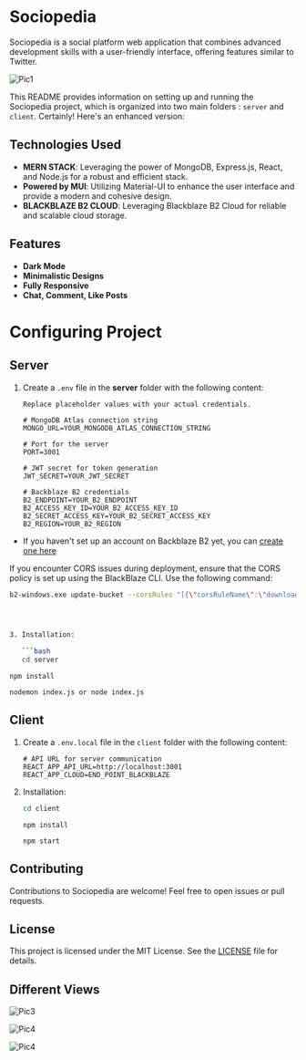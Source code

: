 
# Sociopedia

Sociopedia is a social platform web application that combines advanced development skills with a user-friendly interface, offering features similar to Twitter. 


![Pic1](assets/pic1.png)

This README provides information on setting up and running the Sociopedia project, which is organized into two main folders : `server` and `client`.
Certainly! Here's an enhanced version:

## Technologies Used

- **MERN STACK**: Leveraging the power of MongoDB, Express.js, React, and Node.js for a robust and efficient stack.
- **Powered by MUI**: Utilizing Material-UI to enhance the user interface and provide a modern and cohesive design.
- **BLACKBLAZE B2 CLOUD**: Leveraging Blackblaze B2 Cloud for reliable and scalable cloud storage.

## Features

- **Dark Mode**
- **Minimalistic Designs**
- **Fully Responsive** 
- **Chat, Comment, Like Posts**

# Configuring Project
## Server

1. Create a `.env` file in the **server** folder with the following content:

   ```dotenv
   Replace placeholder values with your actual credentials.

   # MongoDB Atlas connection string
   MONGO_URL=YOUR_MONGODB_ATLAS_CONNECTION_STRING

   # Port for the server
   PORT=3001

   # JWT secret for token generation
   JWT_SECRET=YOUR_JWT_SECRET

   # Backblaze B2 credentials
   B2_ENDPOINT=YOUR_B2_ENDPOINT
   B2_ACCESS_KEY_ID=YOUR_B2_ACCESS_KEY_ID
   B2_SECRET_ACCESS_KEY=YOUR_B2_SECRET_ACCESS_KEY
   B2_REGION=YOUR_B2_REGION
   ```

  - If you haven't set up an account on Backblaze B2 yet, you can [create one here](https://www.backblaze.com)

If you encounter CORS issues during deployment, ensure that the CORS policy is set up using the BlackBlaze CLI. Use the following command:

```bash
b2-windows.exe update-bucket --corsRules "[{\"corsRuleName\":\"downloadFromAnyOrigin\", \"allowedOrigins\": [\"https\"], \"allowedHeaders\": [\"range\"], \"allowedOperations\": [\"b2_download_file_by_id\", \"b2_download_file_by_name\", \"s3_delete\", \"s3_get\", \"s3_head\", \"s3_post\", \"s3_put\"], \"exposeHeaders\": [\"x-bz-content-sha1\"], \"maxAgeSeconds\": 3600}]" bucketName allPublic




3. Installation:

   ```bash
   cd server
   ```

   ```
   npm install
   ```

   ```
   nodemon index.js or node index.js
   ```


## Client

1. Create a `.env.local` file in the `client` folder with the following content:

   ```dotenv
   # API URL for server communication
   REACT_APP_API_URL=http://localhost:3001
   REACT_APP_CLOUD=END_POINT_BLACKBLAZE
   ```

2. Installation:

   ```bash
   cd client
   ```
   ```
   npm install
   ```
   ```
   npm start
   ```

## Contributing

Contributions to Sociopedia are welcome! Feel free to open issues or pull requests.

## License

This project is licensed under the MIT License. See the [LICENSE](LICENSE) file for details.


## Different Views
![Pic3](assets/pic3.png)

![Pic4](assets/picw1.png)

![Pic4](assets/snap.png)
